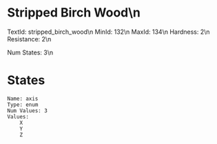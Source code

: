 # Stripped Birch Wood\n
TextId: stripped_birch_wood\n
MinId: 132\n
MaxId: 134\n
Hardness: 2\n
Resistance: 2\n

Num States: 3\n
# States
```
Name: axis
Type: enum
Num Values: 3
Values:
    X
    Y
    Z
```